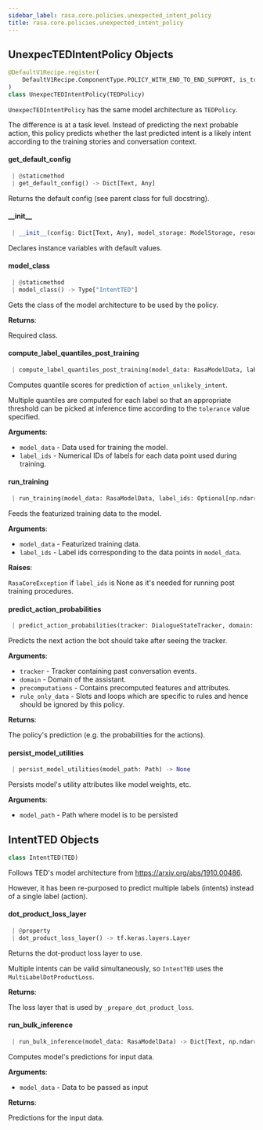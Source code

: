 ```yaml
---
sidebar_label: rasa.core.policies.unexpected_intent_policy
title: rasa.core.policies.unexpected_intent_policy
---
```

## UnexpecTEDIntentPolicy Objects

```python
@DefaultV1Recipe.register(
    DefaultV1Recipe.ComponentType.POLICY_WITH_END_TO_END_SUPPORT, is_trainable=True
)
class UnexpecTEDIntentPolicy(TEDPolicy)
```

`UnexpecTEDIntentPolicy` has the same model architecture as `TEDPolicy`.

The difference is at a task level.
Instead of predicting the next probable action, this policy
predicts whether the last predicted intent is a likely intent
according to the training stories and conversation context.

#### get\_default\_config

```python
 | @staticmethod
 | get_default_config() -> Dict[Text, Any]
```

Returns the default config (see parent class for full docstring).

#### \_\_init\_\_

```python
 | __init__(config: Dict[Text, Any], model_storage: ModelStorage, resource: Resource, execution_context: ExecutionContext, model: Optional[RasaModel] = None, featurizer: Optional[TrackerFeaturizer] = None, fake_features: Optional[Dict[Text, List[Features]]] = None, entity_tag_specs: Optional[List[EntityTagSpec]] = None, label_quantiles: Optional[Dict[int, List[float]]] = None)
```

Declares instance variables with default values.

#### model\_class

```python
 | @staticmethod
 | model_class() -> Type["IntentTED"]
```

Gets the class of the model architecture to be used by the policy.

**Returns**:

  Required class.

#### compute\_label\_quantiles\_post\_training

```python
 | compute_label_quantiles_post_training(model_data: RasaModelData, label_ids: np.ndarray) -> None
```

Computes quantile scores for prediction of `action_unlikely_intent`.

Multiple quantiles are computed for each label
so that an appropriate threshold can be picked at
inference time according to the `tolerance` value specified.

**Arguments**:

- `model_data` - Data used for training the model.
- `label_ids` - Numerical IDs of labels for each data point used during training.

#### run\_training

```python
 | run_training(model_data: RasaModelData, label_ids: Optional[np.ndarray] = None) -> None
```

Feeds the featurized training data to the model.

**Arguments**:

- `model_data` - Featurized training data.
- `label_ids` - Label ids corresponding to the data points in `model_data`.
  

**Raises**:

  `RasaCoreException` if `label_ids` is None as it&#x27;s needed for
  running post training procedures.

#### predict\_action\_probabilities

```python
 | predict_action_probabilities(tracker: DialogueStateTracker, domain: Domain, precomputations: Optional[MessageContainerForCoreFeaturization] = None, rule_only_data: Optional[Dict[Text, Any]] = None, **kwargs: Any, ,) -> PolicyPrediction
```

Predicts the next action the bot should take after seeing the tracker.

**Arguments**:

- `tracker` - Tracker containing past conversation events.
- `domain` - Domain of the assistant.
- `precomputations` - Contains precomputed features and attributes.
- `rule_only_data` - Slots and loops which are specific to rules and hence
  should be ignored by this policy.
  

**Returns**:

  The policy&#x27;s prediction (e.g. the probabilities for the actions).

#### persist\_model\_utilities

```python
 | persist_model_utilities(model_path: Path) -> None
```

Persists model&#x27;s utility attributes like model weights, etc.

**Arguments**:

- `model_path` - Path where model is to be persisted

## IntentTED Objects

```python
class IntentTED(TED)
```

Follows TED&#x27;s model architecture from https://arxiv.org/abs/1910.00486.

However, it has been re-purposed to predict multiple
labels (intents) instead of a single label (action).

#### dot\_product\_loss\_layer

```python
 | @property
 | dot_product_loss_layer() -> tf.keras.layers.Layer
```

Returns the dot-product loss layer to use.

Multiple intents can be valid simultaneously, so `IntentTED` uses the
`MultiLabelDotProductLoss`.

**Returns**:

  The loss layer that is used by `_prepare_dot_product_loss`.

#### run\_bulk\_inference

```python
 | run_bulk_inference(model_data: RasaModelData) -> Dict[Text, np.ndarray]
```

Computes model&#x27;s predictions for input data.

**Arguments**:

- `model_data` - Data to be passed as input
  

**Returns**:

  Predictions for the input data.

